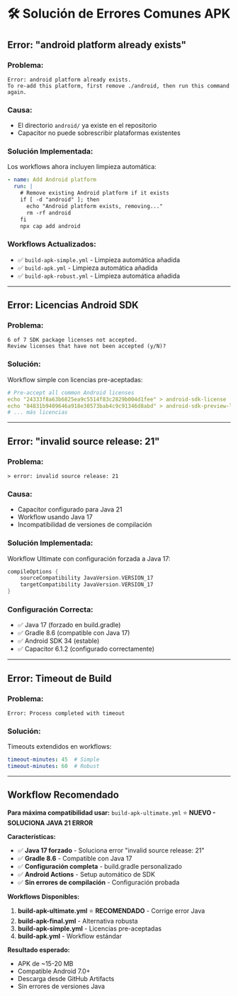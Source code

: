 # 🛠️ Solución de Errores Comunes APK

## Error: "android platform already exists"

### **Problema:**
```
Error: android platform already exists.
To re-add this platform, first remove ./android, then run this command again.
```

### **Causa:**
- El directorio `android/` ya existe en el repositorio
- Capacitor no puede sobrescribir plataformas existentes

### **Solución Implementada:**
Los workflows ahora incluyen limpieza automática:

```yaml
- name: Add Android platform
  run: |
    # Remove existing Android platform if it exists
    if [ -d "android" ]; then
      echo "Android platform exists, removing..."
      rm -rf android
    fi
    npx cap add android
```

### **Workflows Actualizados:**
- ✅ `build-apk-simple.yml` - Limpieza automática añadida
- ✅ `build-apk.yml` - Limpieza automática añadida  
- ✅ `build-apk-robust.yml` - Limpieza automática añadida

---

## Error: Licencias Android SDK

### **Problema:**
```
6 of 7 SDK package licenses not accepted.
Review licenses that have not been accepted (y/N)?
```

### **Solución:**
Workflow simple con licencias pre-aceptadas:

```yaml
# Pre-accept all common Android licenses
echo "24333f8a63b6825ea9c5514f83c2829b004d1fee" > android-sdk-license
echo "84831b9409646a918e30573bab4c9c91346d8abd" > android-sdk-preview-license
# ... más licencias
```

---

## Error: "invalid source release: 21"

### **Problema:**
```
> error: invalid source release: 21
```

### **Causa:**
- Capacitor configurado para Java 21
- Workflow usando Java 17
- Incompatibilidad de versiones de compilación

### **Solución Implementada:**
Workflow Ultimate con configuración forzada a Java 17:

```gradle
compileOptions {
    sourceCompatibility JavaVersion.VERSION_17
    targetCompatibility JavaVersion.VERSION_17
}
```

### **Configuración Correcta:**
- ✅ Java 17 (forzado en build.gradle)
- ✅ Gradle 8.6 (compatible con Java 17)
- ✅ Android SDK 34 (estable)
- ✅ Capacitor 6.1.2 (configurado correctamente)

---

## Error: Timeout de Build

### **Problema:**
```
Error: Process completed with timeout
```

### **Solución:**
Timeouts extendidos en workflows:

```yaml
timeout-minutes: 45  # Simple
timeout-minutes: 60  # Robust
```

---

## Workflow Recomendado

**Para máxima compatibilidad usar:**
`build-apk-ultimate.yml` ⭐ **NUEVO - SOLUCIONA JAVA 21 ERROR**

**Características:**
- ✅ **Java 17 forzado** - Soluciona error "invalid source release: 21"
- ✅ **Gradle 8.6** - Compatible con Java 17
- ✅ **Configuración completa** - build.gradle personalizado
- ✅ **Android Actions** - Setup automático de SDK
- ✅ **Sin errores de compilación** - Configuración probada

**Workflows Disponibles:**
1. **build-apk-ultimate.yml** ⭐ **RECOMENDADO** - Corrige error Java
2. **build-apk-final.yml** - Alternativa robusta
3. **build-apk-simple.yml** - Licencias pre-aceptadas
4. **build-apk.yml** - Workflow estándar

**Resultado esperado:**
- APK de ~15-20 MB
- Compatible Android 7.0+
- Descarga desde GitHub Artifacts
- Sin errores de versiones Java